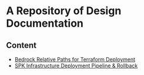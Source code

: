 # A Repository of Design Documentation

## Content

- [Bedrock Relative Paths for Terraform Deployment](/Designs/Relative-Paths/README.md)
- [SPK Infrastructure Deployment Pipeline & Rollback](/Designs/Deployment-Pipeline/README.md)
